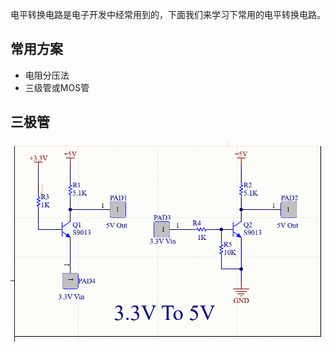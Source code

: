 电平转换电路是电子开发中经常用到的，下面我们来学习下常用的电平转换电路。

## 常用方案



* 电阻分压法
* 三级管或MOS管

## 三极管

![](./images/三极管电平转换1.png)

